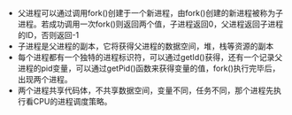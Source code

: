 + 父进程可以通过调用fork()创建于一个新进程，由fork()创建的新进程被称为子进程。若成功调用一次fork()则返回两个值，子进程返回0，父进程返回子进程的ID，否则返回-1
+ 子进程是父进程的副本，它将获得父进程的数据空间，堆，栈等资源的副本
+ 每个进程都有一个独特的进程标识符，可以通过getId()获得，还有一个记录父进程的pid变量，可以通过getPid()函数来获得变量的值，fork()执行完毕后，出现两个进程。
+ 两个进程共享代码体，不共享数据空间，变量不同，任务不同，那个进程先执行看CPU的进程调度策略。
